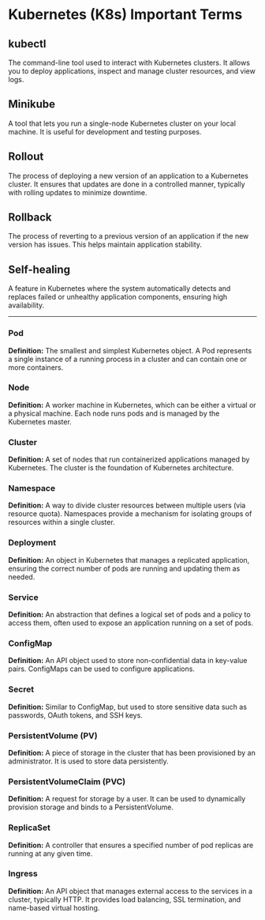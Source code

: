 # Kubernetes (K8s) Important Terms

## kubectl

The command-line tool used to interact with Kubernetes clusters. It allows you
to deploy applications, inspect and manage cluster resources, and view logs.

## Minikube

A tool that lets you run a single-node Kubernetes cluster on your local machine.
It is useful for development and testing purposes.

## Rollout

The process of deploying a new version of an application to a Kubernetes
cluster. It ensures that updates are done in a controlled manner, typically with
rolling updates to minimize downtime.

## Rollback

The process of reverting to a previous version of an application if the new
version has issues. This helps maintain application stability.

## Self-healing

A feature in Kubernetes where the system automatically detects and replaces
failed or unhealthy application components, ensuring high availability.

---

### Pod

**Definition:** The smallest and simplest Kubernetes object. A Pod represents a
single instance of a running process in a cluster and can contain one or more
containers.

### Node

**Definition:** A worker machine in Kubernetes, which can be either a virtual or
a physical machine. Each node runs pods and is managed by the Kubernetes master.

### Cluster

**Definition:** A set of nodes that run containerized applications managed by
Kubernetes. The cluster is the foundation of Kubernetes architecture.

### Namespace

**Definition:** A way to divide cluster resources between multiple users (via
resource quota). Namespaces provide a mechanism for isolating groups of
resources within a single cluster.

### Deployment

**Definition:** An object in Kubernetes that manages a replicated application,
ensuring the correct number of pods are running and updating them as needed.

### Service

**Definition:** An abstraction that defines a logical set of pods and a policy
to access them, often used to expose an application running on a set of pods.

### ConfigMap

**Definition:** An API object used to store non-confidential data in key-value
pairs. ConfigMaps can be used to configure applications.

### Secret

**Definition:** Similar to ConfigMap, but used to store sensitive data such as
passwords, OAuth tokens, and SSH keys.

### PersistentVolume (PV)

**Definition:** A piece of storage in the cluster that has been provisioned by
an administrator. It is used to store data persistently.

### PersistentVolumeClaim (PVC)

**Definition:** A request for storage by a user. It can be used to dynamically
provision storage and binds to a PersistentVolume.

### ReplicaSet

**Definition:** A controller that ensures a specified number of pod replicas are
running at any given time.

### Ingress

**Definition:** An API object that manages external access to the services in a
cluster, typically HTTP. It provides load balancing, SSL termination, and
name-based virtual hosting.
